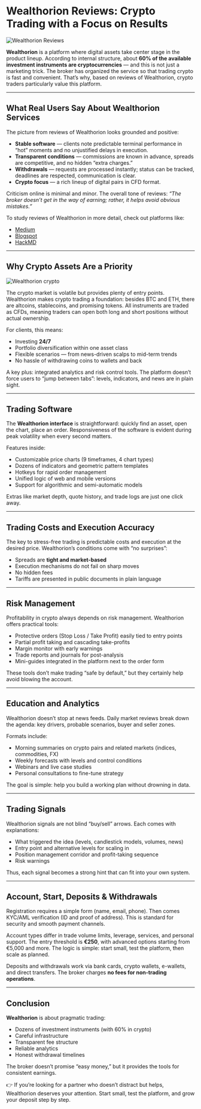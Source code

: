# Wealthorion Reviews: Crypto Trading with a Focus on Results

![Wealthorion Reviews ](https://github.com/user-attachments/assets/9792f9e6-6c10-408b-81ba-643c48789b2c)


**Wealthorion** is a platform where digital assets take center stage in the product lineup. According to internal structure, about **60% of the available investment instruments are cryptocurrencies** — and this is not just a marketing trick. The broker has organized the service so that trading crypto is fast and convenient. That’s why, based on reviews of Wealthorion, crypto traders particularly value this platform.

---

## What Real Users Say About Wealthorion Services

The picture from reviews of Wealthorion looks grounded and positive:  

- **Stable software** — clients note predictable terminal performance in “hot” moments and no unjustified delays in execution.  
- **Transparent conditions** — commissions are known in advance, spreads are competitive, and no hidden “extra charges.”  
- **Withdrawals** — requests are processed instantly; status can be tracked, deadlines are respected, communication is clear.  
- **Crypto focus** — a rich lineup of digital pairs in CFD format.  

Criticism online is minimal and minor. The overall tone of reviews: *“The broker doesn’t get in the way of earning; rather, it helps avoid obvious mistakes.”*  

To study reviews of Wealthorion in more detail, check out platforms like:  
- [Medium](https://medium.com/@Wealthorion/wealthorion-reviews-overview-of-a-reliable-broker-70cf7f0dc047)  
- [Blogspot](https://wealt-horion.blogspot.com/2025/08/wealthorion-reviews-does-broker-pay-or.html)  
- [HackMD](https://hackmd.io/@h76omfOWS-yrD4k4j9eR8w/H1RNkdVFge)  

---

## Why Crypto Assets Are a Priority
![Wealthorion crypto](https://github.com/user-attachments/assets/864f7864-a3bd-4ae6-8338-aa7e9bad8920)


The crypto market is volatile but provides plenty of entry points. Wealthorion makes crypto trading a foundation: besides BTC and ETH, there are altcoins, stablecoins, and promising tokens. All instruments are traded as CFDs, meaning traders can open both long and short positions without actual ownership.  

For clients, this means:  

- Investing **24/7**  
- Portfolio diversification within one asset class  
- Flexible scenarios — from news-driven scalps to mid-term trends  
- No hassle of withdrawing coins to wallets and back  

A key plus: integrated analytics and risk control tools. The platform doesn’t force users to “jump between tabs”: levels, indicators, and news are in plain sight.  

---

## Trading Software

The **Wealthorion interface** is straightforward: quickly find an asset, open the chart, place an order. Responsiveness of the software is evident during peak volatility when every second matters.  

Features inside:  

- Customizable price charts (9 timeframes, 4 chart types)  
- Dozens of indicators and geometric pattern templates  
- Hotkeys for rapid order management  
- Unified logic of web and mobile versions  
- Support for algorithmic and semi-automatic models  

Extras like market depth, quote history, and trade logs are just one click away.  

---

## Trading Costs and Execution Accuracy

The key to stress-free trading is predictable costs and execution at the desired price. Wealthorion’s conditions come with “no surprises”:  

- Spreads are **tight and market-based**  
- Execution mechanisms do not fail on sharp moves  
- No hidden fees  
- Tariffs are presented in public documents in plain language  

---

## Risk Management

Profitability in crypto always depends on risk management. Wealthorion offers practical tools:  

- Protective orders (Stop Loss / Take Profit) easily tied to entry points  
- Partial profit taking and cascading take-profits  
- Margin monitor with early warnings  
- Trade reports and journals for post-analysis  
- Mini-guides integrated in the platform next to the order form  

These tools don’t make trading “safe by default,” but they certainly help avoid blowing the account.  

---

## Education and Analytics

Wealthorion doesn’t stop at news feeds. Daily market reviews break down the agenda: key drivers, probable scenarios, buyer and seller zones.  

Formats include:  

- Morning summaries on crypto pairs and related markets (indices, commodities, FX)  
- Weekly forecasts with levels and control conditions  
- Webinars and live case studies  
- Personal consultations to fine-tune strategy  

The goal is simple: help you build a working plan without drowning in data.  

---

## Trading Signals

Wealthorion signals are not blind “buy/sell” arrows. Each comes with explanations:  

- What triggered the idea (levels, candlestick models, volumes, news)  
- Entry point and alternative levels for scaling in  
- Position management corridor and profit-taking sequence  
- Risk warnings  

Thus, each signal becomes a strong hint that can fit into your own system.  

---

## Account, Start, Deposits & Withdrawals

Registration requires a simple form (name, email, phone). Then comes KYC/AML verification (ID and proof of address). This is standard for security and smooth payment channels.  

Account types differ in trade volume limits, leverage, services, and personal support. The entry threshold is **€250**, with advanced options starting from €5,000 and more. The logic is simple: start small, test the platform, then scale as planned.  

Deposits and withdrawals work via bank cards, crypto wallets, e-wallets, and direct transfers. The broker charges **no fees for non-trading operations**.  

---

## Conclusion

**Wealthorion** is about pragmatic trading:  

- Dozens of investment instruments (with 60% in crypto)  
- Careful infrastructure  
- Transparent fee structure  
- Reliable analytics  
- Honest withdrawal timelines  

The broker doesn’t promise “easy money,” but it provides the tools for consistent earnings.  

👉 If you’re looking for a partner who doesn’t distract but helps, Wealthorion deserves your attention. Start small, test the platform, and grow your deposit step by step.  
